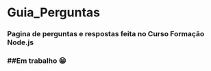 # Guia_Perguntas
<h3>Pagina de perguntas e respostas feita no Curso Formação Node.js<h3>
##Em trabalho 😁
